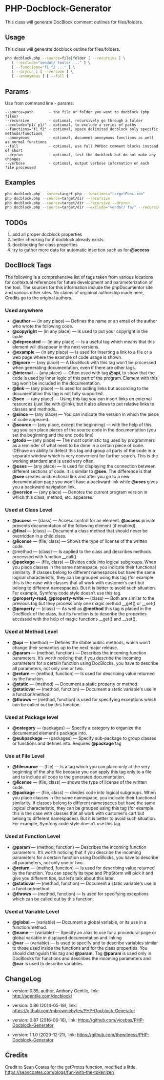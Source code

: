 # PHP-Docblock-Generator

This class will generate DocBlock comment outlines for files/folders.

## Usage

This class will generate docblock outline for files/folders.

```sh
php docblock.php --source=file|folder [ --recursive ] \
   [ --exclude="vendor/ tools/ ..." ] \
   [ --functions="f1 f2 ..." ] \
   [ --dryrun ] [ --versose ] \
   [ --anonymous ] [ --full ]
```

## Params

Use from command line - params:

```
--source=path       - the file or folder you want to docblock (php files)
--recursive         - optional, recursively go through a folder
--exclude="p1/ p1/" - optional, to exclude a series of paths
--functions="f1 f2" - optional, space delimited docblock only specific methods/functions
--anonymous         - optional, document anonymous functions as well as normal functions
--full              - optional, use full PHPDoc comment blocks instead of short
--dryrun            - optional, test the docblock but do not make any changes
--verbose           - optional, output verbose information on each file processed
```

## Examples

```sh
php docblock.php --sorce=target.php --functions="targetFunction"
php docblock.php --source=target/dir --recursive
php docblock.php --source=target/dir --recursive --dryrun
php docblock.php --source=target/dir --exclude="vendor/ fa/" --recursive --dryrun
```

## TODOs

 1. add all proper docblock properties
 2. better checking for if docblock already exists
 3. docblocking for class properties
 4. try to gather more data for automatic insertion such as for **@access**

## DocBlock Tags

The following is a comprehensive list of tags taken from various locations for contextual references for future development and parameterization of the tool.  The sources for this information include the phpDocumentor site and various other sites.  No claims of orgininal authorship made here, Credits go to the original authors.

### Used anywhere
* **@author** — (in any place) — Defines the name or an email of the author who wrote the following code.
* **@copyright** — (in any place) — Is used to put your copyright in the code.
* **@deprecated** — (in any place) — Is a useful tag which means that this element will disappear in the next versions.
* **@example** — (in any place) — Is used for inserting a link to a file or a web page where the example of code usage is shown.
* **@ignore** — (any place) — A DocBlock with this tag won’t be processed when generating documentation, even if there are other tags.
* **@internal** — (any place) — Often used with tag **@api**, to show that the code is used by inner logic of this part of the program. Element with this tag won’t be included in the documentation.
* **@link** — (any place) — Is used for adding links but according to the documentation this tag is not fully supported.
* **@see** — (any place) — Using this tag you can insert links on external resources (just like with @link), but it also allows to put relative links to classes and methods..
* **@since** — (any place) — You can indicate the version in which the piece of code appeared.
* **@source** — (any place, except the beginning) — with the help of this tag you can place pieces of the source code in the documentation (you set the beginning and the end code line)
* **@todo** — (any place) — The most optimistic tag used by programmers as a reminder of what need to be done in a certain piece of code. IDEhave an ability to detect this tag and group all parts of the code in a separate window which is very convenient for further search. This is the working standard and is used very often.
* **@uses** — (any place) — Is used for displaying the connection between different sections of code. It is similar to **@see**. The difference is that **@see** creates unidirectional link and after you go to a new documentation page you won’t have a backward link while **@uses** gives you a backward navigation link.
* **@version** — (any place) — Denotes the current program version in which this class, method, etc. appeares.

### Used at Class Level
* **@access** — (class) — Access control for an element. **@access** private prevents documentation of the following element (if enabled).
* **@final** — (class) — Document a class method that should never be overridden in a child class.
* **@license** — (file, class) — Shows the type of license of the written code.
* @method — (class) — Is applied to the class and describes methods processed with function __call().
* **@package** — (file, class) — Divides code into logical subgroups. When you place classes in the same namespace, you indicate their functional similarity. If classes belong to different namespaces but have the same logical characteristic, they can be grouped using this tag (for example this is the case with classes that all work with customer’s cart but belong to different namespaces). But it is better to avoid such situation. For example, Symfony code style doesn’t use this tag.
* **@property-read, @property-write** — (class) — Both are similar to the previous tag but they process only one magic method __get() or __set().
* **@property** — (class) — As well as **@method** this tag is placed in the DocBlock of the class, but its function is to describe the properties accessed with the help of magic functions __get() and __set().

### Used at Method Level
* **@api** — (method) — Defines the stable public methods, which won’t change their semantics up to the next major release.
* **@param** — (method, function) — Describes the incoming function parameters. It’s worth noticing that if you describe the incoming parameters for a certain function using DocBlocks, you have to describe all parameters, not only one or two.
* **@return** — (method, function) — Is used for describing value returned by the function.
* **@static** — (method) — Document a static property or method.
* **@staticvar** — (method, function) — Document a static variable's use in a function/method
* **@throws** — (method, function) is used for specifying exceptions which can be called out by this function.

### Used at Package level
* **@category** — (packages) — Specify a category to organize the documented element's package into.
* **@subpackage** — (packages) — Specify sub-package to group classes or functions and defines into. Requires **@package** tag

### Use at File Level
* **@filesource** — (file) — Is a tag which you can place only at the very beginning of the php file because you can apply this tag only to a file and to include all code to the generated documentation.
* **@license** — (file, class) — shows the type of license of the written code.
* **@package** — (file, class) — divides code into logical subgroups. When you place classes in the same namespace, you indicate their functional similarity. If classes belong to different namespaces but have the same logical characteristic, they can be grouped using this tag (for example this is the case with classes that all work with customer’s cart but belong to different namespaces). But it is better to avoid such situation. For example, Symfony code style doesn’t use this tag.

### Used at Function Level
* **@param** — (method, function) — Describes the incoming function parameters. It’s worth noticing that if you describe the incoming parameters for a certain function using DocBlocks, you have to describe all parameters, not only one or two.
* **@return** — (method, function) — Is used for describing value returned by the function. You can specify its type and PhpStorm will pick it and give you different tips, but let’s talk about this later.
* **@staticvar** — (method, function) — Document a static variable's use in a function/method
* **@throws** — (method, function) — Is used for specifying exceptions which can be called out by this function.

### Used at Variable Level
* **@global** — (variable) — Document a global variable, or its use in a function/method.
* **@name** — (variable) — Specify an alias to use for a procedural page or global variable in displayed documentation and linking
* **@var** — (variable) — Is used to specify and to describe variables similar to those used inside the functions and for the class properties. You should distinguish this tag and **@param**. Tag **@param** is used only in DocBlocks for functions and describes the incoming parameters and **@var** is used to describe variables.

## ChangeLog

* version: 0.85, author, Anthony Gentile, link: http://agentile.com/docblock/

* version: 0.86 (2014-05-19), link: https://github.com/mbrowniebytes/PHP-Docblock-Generator

* version: 0.87 (2016-06-16), link: https://github.com/vicebas/PHP-Docblock-Generator

* version: 1.1.0 (2020-12-21), link: https://github.com/thewitness/PHP-Docblock-Generator

## Credits

Credit to Sean Coates for the getProtos function, modified a little.
https://seancoates.com/blogs/fun-with-the-tokenizer/
